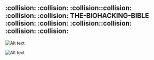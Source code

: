  <h2>:collision: :collision: :collision::collision: :collision: :collision: THE-BIOHACKING-BIBLE :collision: :collision: :collision::collision: :collision: :collision: </h2> 
 
![Alt text](https://raw.githubusercontent.com/JonnyBanana/THE-BIOHACKING-BIBLE/master/img/bible.jpg)



![Alt text](https://raw.githubusercontent.com/JonnyBanana/THE-BIOHACKING-BIBLE/master/img/brain-hack.JPG)

